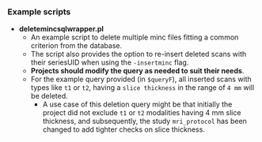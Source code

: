 ### Example scripts

 - **deletemincsqlwrapper.pl**
   - An example script to delete multiple minc files fitting a common criterion from the database. 
   - The script also provides the option to re-insert deleted scans with their seriesUID when using the `-insertminc` flag.
   - **Projects should modify the query as needed to suit their needs**. 
   - For the example query provided (in `$queryF`), all inserted scans with types like `t1` or `t2`, having a `slice thickness` in the range of `4 mm` will be deleted.
      - A use case of this deletion query might be that initially the project did not exclude `t1` or `t2` modalities having 4 mm slice thickness, and subsequently, the
        study `mri_protocol` has been changed to add tighter checks on slice thickness.  


